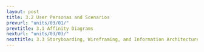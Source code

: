 ```yaml
---
layout: post
title: 3.2 User Personas and Scenarios
prevurl: "units/03/01/"
prevtitle: 3.1 Affinity Diagrams
nexturl: "units/03/03/"
nexttitle: 3.3 Storyboarding, Wireframing, and Information Architecture
---
```


